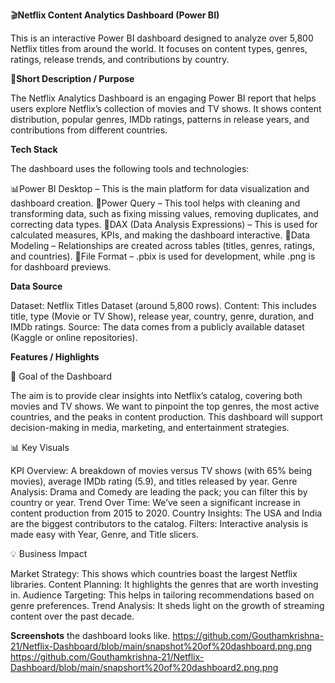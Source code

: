 
🎬**Netflix Content Analytics Dashboard (Power BI)**

This is an interactive Power BI dashboard designed to analyze over 5,800 Netflix titles from around the world. It focuses on content types, genres, ratings, release trends, and contributions by country.

📌**Short Description / Purpose**

The Netflix Analytics Dashboard is an engaging Power BI report that helps users explore Netflix’s collection of movies and TV shows. It shows content distribution, popular genres, IMDb ratings, patterns in release years, and contributions from different countries. 

**Tech Stack**

The dashboard uses the following tools and technologies:

📊Power BI Desktop – This is the main platform for data visualization and dashboard creation.
📂Power Query – This tool helps with cleaning and transforming data, such as fixing missing values, removing duplicates, and correcting data types.
🧠DAX (Data Analysis Expressions) – This is used for calculated measures, KPIs, and making the dashboard interactive.
📝Data Modeling – Relationships are created across tables (titles, genres, ratings, and countries).
📁File Format – .pbix is used for development, while .png is for dashboard previews.

**Data Source**

Dataset: Netflix Titles Dataset (around 5,800 rows).
Content: This includes title, type (Movie or TV Show), release year, country, genre, duration, and IMDb ratings.
Source: The data comes from a publicly available dataset (Kaggle or online repositories).

**Features / Highlights**

🎯 Goal of the Dashboard

The aim is to provide clear insights into Netflix’s catalog, covering both movies and TV shows.
We want to pinpoint the top genres, the most active countries, and the peaks in content production.
This dashboard will support decision-making in media, marketing, and entertainment strategies.

📊 Key Visuals

KPI Overview: A breakdown of movies versus TV shows (with 65% being movies), average IMDb rating (5.9), and titles released by year.
Genre Analysis: Drama and Comedy are leading the pack; you can filter this by country or year.
Trend Over Time: We’ve seen a significant increase in content production from 2015 to 2020.
Country Insights: The USA and India are the biggest contributors to the catalog.
Filters: Interactive analysis is made easy with Year, Genre, and Title slicers.

💡 Business Impact

Market Strategy: This shows which countries boast the largest Netflix libraries.
Content Planning: It highlights the genres that are worth investing in.
Audience Targeting: This helps in tailoring recommendations based on genre preferences.
Trend Analysis: It sheds light on the growth of streaming content over the past decade.

**Screenshots**
the dashboard looks like.
https://github.com/Gouthamkrishna-21/Netflix-Dashboard/blob/main/snapshot%20of%20dashboard.png.png
https://github.com/Gouthamkrishna-21/Netflix-Dashboard/blob/main/snapshort%20of%20dashboard2.png.png
